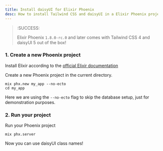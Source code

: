 ```yaml
---
title: Install daisyUI for Elixir Phoenix
desc: How to install Tailwind CSS and daisyUI in a Elixir Phoenix project
---
```


<script>
  import Translate from "$components/Translate.svelte"
</script>

> :SUCCESS:
> 
> Elixir Phoenix `1.8.0-rc.0` and later comes with Tailwind CSS 4 and daisyUI 5 out of the box!

### 1. Create a new Phoenix project

Install Elixir according to the [official Elixir documentation](https://elixir-lang.org/install.html)

Create a new Phoenix project in the current directory.

```sh:Terminal
mix phx.new my_app --no-ecto
cd my_app
```
Here we are using the `--no-ecto` flag to skip the database setup, just for demonstration purposes.


### 2. Run your project

Run your Phoenix project

```sh:Terminal
mix phx.server
```

Now you can use daisyUI class names!

